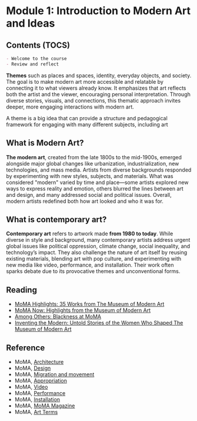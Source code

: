 # Module 1: Introduction to Modern Art and Ideas

## Contents (TOCS)

```md
- Welcome to the course
- Review and reflect
```

**Themes** such as places and spaces, identity, everyday objects, and society. The goal is to make modern art more accessible and relatable by connecting it to what viewers already know. It emphasizes that art reflects both the artist and the viewer, encouraging personal interpretation. Through diverse stories, visuals, and connections, this thematic approach invites deeper, more engaging interactions with modern art.

A theme is a big idea that can provide a structure and pedagogical framework for engaging with many different subjects, including art

## What is Modern Art?

**The modern art**, created from the late 1800s to the mid-1900s, emerged alongside major global changes like urbanization, industrialization, new technologies, and mass media. Artists from diverse backgrounds responded by experimenting with new styles, subjects, and materials. What was considered "modern" varied by time and place—some artists explored new ways to express reality and emotion, others blurred the lines between art and design, and many addressed social and political issues. Overall, modern artists redefined both how art looked and who it was for.

## What is contemporary art?

**Contemporary art** refers to artwork made **from 1980 to today**. While diverse in style and background, many contemporary artists address urgent global issues like political oppression, climate change, social inequality, and technology’s impact. They also challenge the nature of art itself by reusing existing materials, blending art with pop culture, and experimenting with new media like video, performance, and installation. Their work often sparks debate due to its provocative themes and unconventional forms.

## Reading

- [MoMA Highlights: 35 Works from The Museum of Modern Art](https://store.moma.org/products/moma-highlights-375-works-from-the-museum-of-modern-art-paperback-2019-english)
- [MoMA Now: Highlights from the Museum of Modern Art](https://store.moma.org/products/moma-now-highlights-from-the-museum-of-modern-art-hardcover)
- [Among Others: Blackness at MoMA](https://store.moma.org/products/among-others-blackness-at-moma-hardcover)
- [Inventing the Modern: Untold Stories of the Women Who Shaped The Museum of Modern Art](https://store.moma.org/products/inventing-the-modern-untold-stories-of-the-women-who-shaped-the-museum-of-modern-art-hardcover)

## Reference

- MoMA, [Architecture](https://www.moma.org/collection/terms/architecture)
- MoMA, [Design](https://www.moma.org/collection/terms/design)
- MoMA, [Migration and movement](https://www.moma.org/collection/terms/migration-and-movement)
- MoMA, [Appropriation](https://www.moma.org/collection/terms/appropriation)
- MoMA, [Video](https://www.moma.org/collection/terms/video)
- MoMA, [Performance](https://www.moma.org/collection/terms/performance)
- MoMA, [Installation](https://www.moma.org/collection/terms/installation)
- MoMA, [MoMA Magazine](https://www.moma.org/magazine/?=MOOC)
- MoMA, [Art Terms](https://www.moma.org/collection/terms/)
